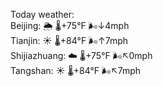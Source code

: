 Today weather:  
Beijing: 🌦 🌡️+75°F 🌬️↓4mph  
Tianjin: ☀️ 🌡️+84°F 🌬️↑7mph  
Shijiazhuang: ☁️ 🌡️+75°F 🌬️↖0mph  
Tangshan: ☀️ 🌡️+84°F 🌬️↖7mph  
